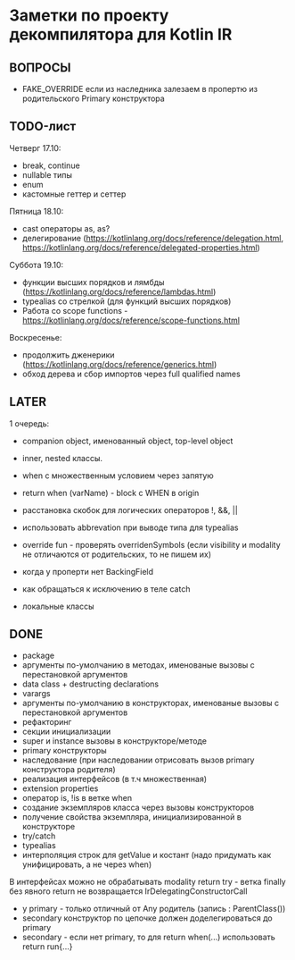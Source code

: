 # Заметки по проекту декомпилятора для Kotlin IR

## ВОПРОСЫ

- FAKE_OVERRIDE если из наследника залезаем в пропертю из родительского Primary конструктора

## TODO-лист

Четверг 17.10:

- break, continue
- nullable типы
- enum
- кастомные геттер и сеттер

Пятница 18.10:

- cast операторы as, as?
- делегирование (https://kotlinlang.org/docs/reference/delegation.html, https://kotlinlang.org/docs/reference/delegated-properties.html)

Суббота 19.10:

- функции высших порядков и лямбды (https://kotlinlang.org/docs/reference/lambdas.html)
- typealias со стрелкой (для функций высших порядков)
- Работа со scope functions - https://kotlinlang.org/docs/reference/scope-functions.html

Воскресенье:

- продолжить дженерики (https://kotlinlang.org/docs/reference/generics.html)
- обход дерева и сбор импортов через full qualified names

## LATER

1 очередь:
- companion object, именованный object, top-level object
- inner, nested классы.
- when с множественным условием через запятую
- return when (varName) - block с WHEN в origin

- расстановка скобок для логических операторов !, &&, ||
- использовать abbrevation при выводе типа для typealias
- override fun - проверять overridenSymbols (если visibility и modality не отличаются от родительских, то не пишем их)
- когда у проперти нет BackingField
- как обращаться к исключению в теле catch
- локальные классы

## DONE

- package
- аргументы по-умолчанию в методах, именованые вызовы с перестановкой аргументов
- data class + destructing declarations
- varargs
- аргументы по-умолчанию в конструкторах, именованые вызовы с перестановкой аргументов
- рефакторинг
- секции инициализации
- super и instance вызовы в конструкторе/методе
- primary конструкторы
- наследование (при наследовании отрисовать вызов primary конструктора родителя)
- реализация интерфейсов (в т.ч множественная)
- extension properties
- оператор is, !is в ветке when
- создание экземпляров класса через вызовы конструкторов
- получение свойства экземпляра, инициализированной в конструкторе
- try/catch
- typealias
- интерполяция строк для getValue и костант (надо придумать как унифицировать, а не через when)


В интерфейсах можно не обрабатывать modality
return try - ветка finally без явного return не возвращается 
IrDelegatingConstructorCall 
  - у primary - только отличный от Any родитель (запись : ParentClass())
  - secondary конструктор по цепочке должен доделегироваться до primary
  - secondary - если нет primary, то 
для return when(...) использовать return run{...}
